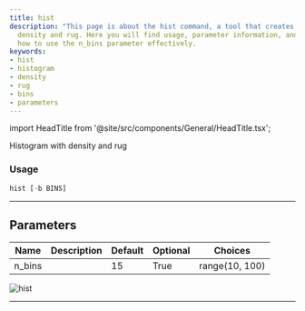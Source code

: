 ```yaml
---
title: hist
description: "This page is about the hist command, a tool that creates histograms with"
  density and rug. Here you will find usage, parameter information, and details on
  how to use the n_bins parameter effectively.
keywords:
- hist
- histogram
- density
- rug
- bins
- parameters
---
```


import HeadTitle from '@site/src/components/General/HeadTitle.tsx';

<HeadTitle title="forex/qa/hist - Reference | OpenBB Terminal Docs" />

Histogram with density and rug

### Usage

```python
hist [-b BINS]
```

---

## Parameters

| Name | Description | Default | Optional | Choices |
| ---- | ----------- | ------- | -------- | ------- |
| n_bins |  | 15 | True | range(10, 100) |

![hist](https://user-images.githubusercontent.com/46355364/154306947-aaba936a-ac07-40e2-a5a6-bf1fab460cd0.png)

---
